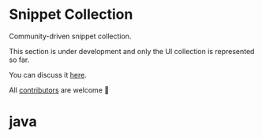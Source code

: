 # Snippet Collection

Сommunity-driven snippet collection.

This section is under development and only the UI collection is represented so far.

You can discuss it [here](https://github.com/massCodeIO/massCode/discussions/142).

All [contributors](https://github.com/massCodeIO/masscode.io/blob/master/README.md#contribution) are welcome 👋

# java
